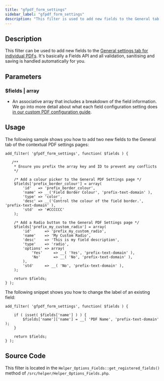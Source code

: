 ```yaml
---
title: "gfpdf_form_settings"
sidebar_label: "gfpdf_form_settings"
description: "This filter is used to add new fields to the General tab of the contextual PDF form settings. It handles validation, sanitising and saving automatically."
---
```


## Description 

This filter can be used to add new fields to the [General settings tab for individual PDFs](setup-pdf.md#general-tab). It's basically a Fields API and all validation, sanitising and saving is handled automatically for you.

## Parameters 

### $fields | array
*  An associative array that includes a breakdown of the field information. We go into more detail about what each field configuration setting does [in our custom PDF configuration guide](template-configuration-and-image.md#custom-fields).

## Usage 

The following sample shows you how to add two new fields to the General tab of the contextual PDF settings pages:

```
add_filter( 'gfpdf_form_settings', function( $fields ) {

   /**
    * Ensure you prefix the array key and ID to prevent any conflicts
    */

    /* Add a colour picker to the General PDF Settings page */
    $fields['prefix_border_colour'] = array(
        'id'   => 'prefix_border_colour',
        'name' => __('Field Border Colour', 'prefix-text-domain' ),
        'type' => 'color',
        'desc' => __('Control the colour of the field border.', 'prefix-text-domain' ),
        'std'  => '#CCCCCC'
    );

    /* Add a Radio button to the General PDF Settings page */
    $fields['prefix_my_custom_radio'] = array(
        'id'      => 'prefix_my_custom_radio',
        'name'    => 'My Custom Radio',
        'desc'    => 'This is my field description',
        'type'    => 'radio',
        'options' => array(
            'Yes'     => __( 'Yes', 'prefix-text-domain' ),
            'No'      => __( 'No', 'prefix-text-domain' ),
        ),
        'std'     => __( 'No', 'prefix-text-domain' ),
    );

	return $fields;
} );

```

The following snippet shows you how to change the label of an existing field:

```
add_filter( 'gfpdf_form_settings', function( $fields ) {

	if ( isset( $fields['name'] ) ) {
		$fields['name']['name'] = __( 'PDF Name', 'prefix-text-domain' );
	}

	return $fields;
} );
```

## Source Code 

This filter is located in the `Helper_Options_Fields::get_registered_fields()` method of `/src/helper/Helper_Options_Fields.php`.